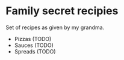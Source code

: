 # Family secret recipies

Set of recipes as given by my grandma.

* Pizzas (TODO)
* Sauces (TODO)
* Spreads (TODO)